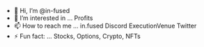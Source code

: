 - 👋 Hi, I’m @in-fused
- 👀 I’m interested in ... Profits
- 📫 How to reach me ... in.fused Discord ExecutionVenue Twitter
- ⚡ Fun fact: ... Stocks, Options, Crypto, NFTs

<!---
in-fused/in-fused is a ✨ special ✨ repository because its `README.md` (this file) appears on your GitHub profile.
You can click the Preview link to take a look at your changes.
--->
